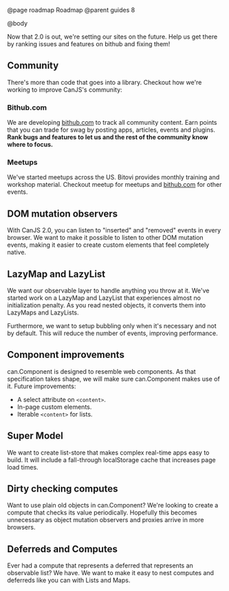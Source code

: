@page roadmap Roadmap
@parent guides 8

@body

Now that 2.0 is out, we're setting our sites on the 
future.  Help us get there by ranking issues and features
on bithub and fixing them!

## Community

There's more than code that goes into a library.  Checkout
how we're working to improve CanJS's community:

### Bithub.com

We are developing [bithub.com](http://bithub.com/canjs) to track
all community content. Earn points that you 
can trade for swag by posting apps, articles, events
and plugins. __Rank bugs and features to let us and the 
rest of the community know where to focus.__

### Meetups

We've started meetups across the US.  Bitovi provides 
monthly training and workshop material.  Checkout
meetup for meetups and [bithub.com](http://bithub.com/canjs/events)
for other events.

## DOM mutation observers

With CanJS 2.0, you can listen to "inserted" and "removed" events in
every browser.  We want to make it possible to listen to other DOM
mutation events, making it easier to create custom elements
that feel completely native.

## LazyMap and LazyList

We want our observable layer to handle anything you throw at 
it.  We've started work on a LazyMap and LazyList that 
experiences almost no initialization penalty.  As you
read nested objects, it converts them into LazyMaps and LazyLists.

Furthermore, we want to setup bubbling only when it's necessary and not 
by default. This will reduce the number of events, improving performance.

## Component improvements

can.Component is designed to resemble web components.  As that 
specification takes shape, we will make sure can.Component
makes use of it.  Future improvements:

 - A select attribute on `<content>`.
 - In-page custom elements.
 - Iterable `<content>` for lists.

## Super Model

We want to create list-store that makes complex real-time apps
easy to build. It will include a fall-through localStorage cache that
increases page load times.

## Dirty checking computes

Want to use plain old objects in can.Component?  We're looking to
create a compute that checks its value periodically.  Hopefully
this becomes unnecessary as object mutation observers and 
proxies arrive in more browsers.

## Deferreds and Computes

Ever had a compute that represents a deferred that represents an
observable list?  We have.  We want to make it easy to nest
computes and deferreds like you can with Lists and Maps.